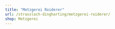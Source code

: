 ```yaml
---
title: "Metzgerei Roiderer"
url: /strasslach-dingharting/metzgerei-roiderer/
shop: Metzgerei
---
```

